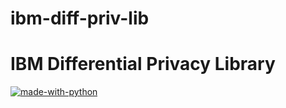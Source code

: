 # ibm-diff-priv-lib
IBM Differential Privacy Library
===

[![made-with-python](https://img.shields.io/badge/Made%20with-Python-1f425f.svg)](https://www.python.org/)



